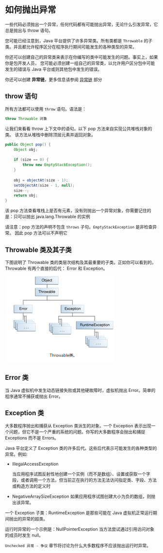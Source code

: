 # 如何抛出异常
一些代码必须抛出一个异常，任何代码都有可能抛出异常，无论什么引发异常，它总是抛出与 throw 语句。

您可能已经注意到，Java 平台提供了许多异常类。所有类都是 `Throwable` 的子类。并且都允许程序区分在程序执行期间可能发生的各种类型的异常。

你还可以创建自己的异常类来表示在你编写的类中可能发生的问题。事实上，如果你是包开发人员，
您可能必须创建一组自己的异常类，以允许用户区分包中可能发生的错误与 Java 平台或则其他包中发生的错误。

你还可以创建 **异常链**，更多信息请参阅 [异常链](./chained.md) 部分

## throw 语句
所有方法都可以使用 `throw` 语句。语法是：

```java
throw Throwable 对象
```

让我们来看看 throw 上下文中的语句。以下 pop 方法来自实现公共堆栈对象的类。
该方法从堆栈中删除顶层元素并返回对象。

```java
public Object pop() {
    Object obj;

    if (size == 0) {
        throw new EmptyStackException();
    }

    obj = objectAt(size - 1);
    setObjectAt(size - 1, null);
    size--;
    return obj;
}
```

该 pop 方法查看堆栈上是否有元素，没有则抛出一个异常对象，你需要记住的是：只可以抛出 java.lang.Throwable 的实例

请注意：pop 方法的声明不包含 `throws` 子句。`EmptyStackException` 是非检查异常。
因此 pop 方法可以不声明它

## Throwable 类及其子类
下图说明了 Throwable 类的类层次结构及其最重要的子类。正如你可以看到的，Throwable 有两个直接的后代： Error 和 Exception。

![](./assets/exceptions-throwable.png)

## Error 类

当 Java 虚拟机中发生动态链接失败或其他硬故障时，虚拟机抛出 Error。简单的程序通常不捕获或抛出 Error。


## Exception 类

大多数程序抛出和捕获从 Exception 类派生的对象。一个 Exception 表示出现一个问题，但它不是一个严重的系统的问题。你写的大多数程序会抛出和捕捉 Exceptions 而不是 Errors。

Java 平台定义了 Exception 类的许多后代。这些后代表示可能发生的各种类型的异常。例如:

- IllegalAccessException

  当应用程序试图反射性地创建一个实例（而不是数组）、设置或获取一个字段，或者调用一个方法，但当前正在执行的方法无法访问指定类、字段、方法或构造方法的定义时
- NegativeArraySizeException 如果应用程序试图创建大小为负的数组，则抛出该异常。

一个 Exception 子类：RuntimeException 是那些可能在 Java 虚拟机正常运行期间抛出的异常的超类。

运行时异常的一个示例是：NullPointerException 当方法尝试通过引用访问对象的成员时发生 null。


`Unchecked 异常 - 争议` 章节将讨论为什么大多数程序不应该抛出运行时异常。
